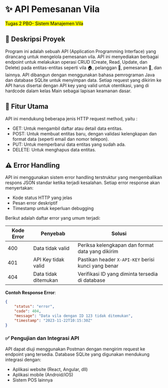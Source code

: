 # **✨ API Pemesanan Vila**  
<mark>Tugas 2 PBO- Sistem Manajemen Vila</mark> 

## **📌 Deskripsi Proyek** 
Program ini adalah sebuah API (Application Programming  Interface) yang dirancang untuk mengelola pemesanan vila. API ini menyediakan berbagai endpoint untuk melakukan operasi CRUD (Create, Read, Update, dan Delete) pada entitas-entitas seperti vila 🏠, pelanggan 👥, pemesanan 📅, dan lainnya. API dibangun dengan menggunakan bahasa pemrograman Java dan database SQLite untuk menyimpan data. Setiap request yang dikirim ke API harus disertai dengan API key yang valid untuk otentikasi, yang di hardcode dalam kelas Main sebagai lapisan keamanan dasar.

## **🔧 Fitur Utama**  
API ini mendukung beberapa jenis HTTP request method, yaitu :
* GET: Untuk mengambil daftar atau detail data entitas.
* POST: Untuk membuat entitas baru, dengan validasi kelengkapan dan format data (seperti email dan nomor telepon).
* PUT: Untuk memperbarui data entitas yang sudah ada.
* DELETE: Untuk menghapus data entitas.

## ⚠️ Error Handling

API ini menggunakan sistem error handling terstruktur yang mengembalikan respons JSON standar ketika terjadi kesalahan. Setiap error response akan menyertakan:  
- Kode status HTTP yang jelas  
- Pesan error deskriptif  
- Timestamp untuk keperluan debugging  

Berikut adalah daftar error yang umum terjadi:

| Kode Error | Penyebab                  | Solusi                     |
|------------|---------------------------|----------------------------|
| 400        | Data tidak valid          | Periksa kelengkapan dan format data yang dikirim |
| 401        | API Key tidak valid       | Pastikan header `X-API-KEY` berisi kunci yang benar |
| 404        | Data tidak ditemukan      | Verifikasi ID yang diminta tersedia di database |

**Contoh Response Error**:
```json
{
    "status": "error",
    "code": 404,
    "message": "Data vila dengan ID 123 tidak ditemukan",
    "timestamp": "2023-11-22T10:15:30Z"
}
```

### ✅ Pengujian dan Integrasi API

API dapat diuji menggunakan Postman dengan mengirim request ke endpoint yang tersedia. Database SQLite yang digunakan mendukung integrasi dengan:

- Aplikasi website (React, Angular, dll)
- Aplikasi mobile (Android/iOS) 
- Sistem POS lainnya
